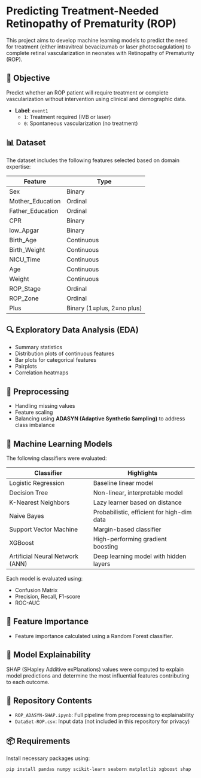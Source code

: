 # Predicting Treatment-Needed Retinopathy of Prematurity (ROP)

This project aims to develop machine learning models to predict the need for treatment (either intravitreal bevacizumab or laser photocoagulation) to complete retinal vascularization in neonates with Retinopathy of Prematurity (ROP).

## 🧠 Objective

Predict whether an ROP patient will require treatment or complete vascularization without intervention using clinical and demographic data.

- **Label**: `event1`  
  - `1`: Treatment required (IVB or laser)
  - `0`: Spontaneous vascularization (no treatment)

## 📊 Dataset

The dataset includes the following features selected based on domain expertise:

| Feature            | Type       |
|--------------------|------------|
| Sex                | Binary     |
| Mother_Education   | Ordinal    |
| Father_Education   | Ordinal    |
| CPR                | Binary     |
| low_Apgar          | Binary     |
| Birth_Age          | Continuous |
| Birth_Weight       | Continuous |
| NICU_Time          | Continuous |
| Age                | Continuous |
| Weight             | Continuous |
| ROP_Stage          | Ordinal    |
| ROP_Zone           | Ordinal    |
| Plus               | Binary (1=plus, 2=no plus) |

## 🔍 Exploratory Data Analysis (EDA)

- Summary statistics
- Distribution plots of continuous features
- Bar plots for categorical features
- Pairplots
- Correlation heatmaps

## 🧹 Preprocessing

- Handling missing values
- Feature scaling
- Balancing using **ADASYN (Adaptive Synthetic Sampling)** to address class imbalance

## 🧪 Machine Learning Models

The following classifiers were evaluated:

| Classifier              | Highlights                                   |
|-------------------------|----------------------------------------------|
| Logistic Regression     | Baseline linear model                        |
| Decision Tree           | Non-linear, interpretable model              |
| K-Nearest Neighbors     | Lazy learner based on distance               |
| Naive Bayes             | Probabilistic, efficient for high-dim data   |
| Support Vector Machine  | Margin-based classifier                      |
| XGBoost                 | High-performing gradient boosting            |
| Artificial Neural Network (ANN) | Deep learning model with hidden layers |

Each model is evaluated using:
- Confusion Matrix
- Precision, Recall, F1-score
- ROC-AUC

## 🌳 Feature Importance

- Feature importance calculated using a Random Forest classifier.

## 🧠 Model Explainability

SHAP (SHapley Additive exPlanations) values were computed to explain model predictions and determine the most influential features contributing to each outcome.

## 📁 Repository Contents

- `ROP_ADASYN-SHAP.ipynb`: Full pipeline from preprocessing to explainability
- `DataSet-ROP.csv`: Input data (not included in this repository for privacy)


## 📦 Requirements

Install necessary packages using:

```bash
pip install pandas numpy scikit-learn seaborn matplotlib xgboost shap
